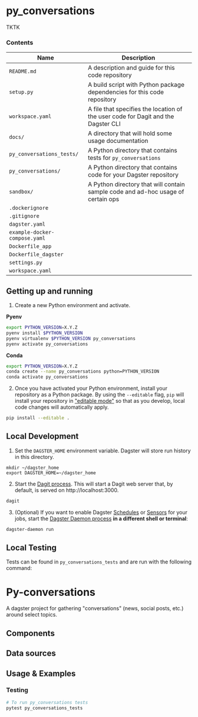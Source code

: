 # py_conversations

TKTK

### Contents

| Name                     | Description                                                                       |
| ------------------------ | --------------------------------------------------------------------------------- |
| `README.md`              | A description and guide for this code repository                                  |
| `setup.py`               | A build script with Python package dependencies for this code repository          |
| `workspace.yaml`         | A file that specifies the location of the user code for Dagit and the Dagster CLI |
| `docs/`                  | A directory that will hold some usage documentation                               |
| `py_conversations_tests/` | A Python directory that contains tests for `py_conversations`                    |
| `py_conversations/`      | A Python directory that contains code for your Dagster repository                 |
| `sandbox/`               | A Python directory that will contain sample code and ad-hoc usage of certain ops  |
| `.dockerignore`          |   |
| `.gitignore`             |   |
| `dagster.yaml`           |  |
| `example-docker-compose.yaml` |   |
| `Dockerfile_app`         |   |
| `Dockerfile_dagster`     |   |
| `settings.py`            |   |
| `workspace.yaml`         |   |


## Getting up and running

1. Create a new Python environment and activate.

**Pyenv**
```bash
export PYTHON_VERSION=X.Y.Z
pyenv install $PYTHON_VERSION
pyenv virtualenv $PYTHON_VERSION py_conversations
pyenv activate py_conversations
```

**Conda**
```bash
export PYTHON_VERSION=X.Y.Z
conda create --name py_conversations python=PYTHON_VERSION
conda activate py_conversations
```

2. Once you have activated your Python environment, install your repository as a Python package. By
using the `--editable` flag, `pip` will install your repository in
["editable mode"](https://pip.pypa.io/en/latest/reference/pip_install/?highlight=editable#editable-installs)
so that as you develop, local code changes will automatically apply.

```bash
pip install --editable .
```

## Local Development

1. Set the `DAGSTER_HOME` environment variable. Dagster will store run history in this directory.

```base
mkdir ~/dagster_home
export DAGSTER_HOME=~/dagster_home
```

2. Start the [Dagit process](https://docs.dagster.io/overview/dagit). This will start a Dagit web
server that, by default, is served on http://localhost:3000.

```bash
dagit
```

3. (Optional) If you want to enable Dagster
[Schedules](https://docs.dagster.io/overview/schedules-sensors/schedules) or
[Sensors](https://docs.dagster.io/overview/schedules-sensors/sensors) for your jobs, start the
[Dagster Daemon process](https://docs.dagster.io/overview/daemon#main) **in a different shell or terminal**:

```bash
dagster-daemon run
```

## Local Testing

Tests can be found in `py_conversations_tests` and are run with the following command:

# Py-conversations
A dagster project for gathering "conversations" (news, social posts, etc.) around select topics.

## Components

## Data sources

## Usage & Examples
### Testing
```bash
# To run py_conversations tests
pytest py_conversations_tests
```
